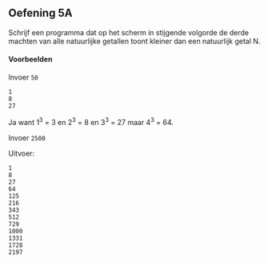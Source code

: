 ## Oefening 5A
Schrijf een programma dat op het scherm in stijgende volgorde de derde machten van alle natuurlijke getallen toont kleiner dan een natuurlijk getal N.


#### Voorbeelden

Invoer `50`
```
1
8
27
```

Ja want 1<sup>3</sup> = 3 en 2<sup>3</sup> = 8 en 3<sup>3</sup> = 27 maar 4<sup>3</sup> = 64.
 

Invoer `2500`

Uitvoer:
```
1
8
27
64
125
216
343
512
729
1000
1331
1728
2197
```



